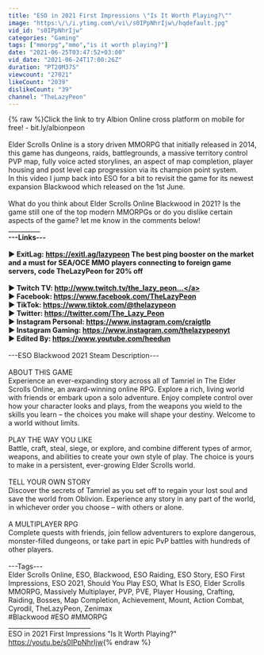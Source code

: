 ```yaml
---
title: "ESO in 2021 First Impressions \"Is It Worth Playing?\""
image: "https:\/\/i.ytimg.com\/vi\/s0IPpNhrIjw\/hqdefault.jpg"
vid_id: "s0IPpNhrIjw"
categories: "Gaming"
tags: ["mmorpg","mmo","is it worth playing?"]
date: "2021-06-25T03:47:52+03:00"
vid_date: "2021-06-24T17:00:26Z"
duration: "PT20M37S"
viewcount: "27021"
likeCount: "2039"
dislikeCount: "39"
channel: "TheLazyPeon"
---
```

{% raw %}Click the link to try Albion Online cross platform on mobile for free! - bit.ly/albionpeon<br /><br />Elder Scrolls Online is a story driven MMORPG that initially released in 2014, this game has dungeons, raids, battlegrounds, a massive territory control PVP map, fully voice acted storylines, an aspect of map completion, player housing and post level cap progression via its champion point system.<br />In this video I jump back into ESO for a bit to revisit the game for its newest expansion Blackwood which released on the 1st June.<br /><br />What do you think about Elder Scrolls Online Blackwood in 2021? Is the game still one of the top modern MMORPGs or do you dislike certain aspects of the game? let me know in the comments below!<br />__________________________________<br />---Links---<br /><br />► ExitLag: <a rel="nofollow" target="blank" href="https://exitl.ag/lazypeon​​​​​​​​">https://exitl.ag/lazypeon​​​​​​​​</a> The best ping booster on the market and a must for SEA/OCE MMO players connecting to foreign game servers, code TheLazyPeon for 20% off<br /><br />► Twitch TV: <a rel="nofollow" target="blank" href="http://www.twitch.tv/the_lazy_peon​​​...">http://www.twitch.tv/the_lazy_peon​​​...</a><br />► Facebook: <a rel="nofollow" target="blank" href="https://www.facebook.com/TheLazyPeon​">https://www.facebook.com/TheLazyPeon​</a><br />► TikTok: <a rel="nofollow" target="blank" href="https://www.tiktok.com/@thelazypeon​">https://www.tiktok.com/@thelazypeon​</a><br />► Twitter: <a rel="nofollow" target="blank" href="https://twitter.com/The_Lazy_Peon​">https://twitter.com/The_Lazy_Peon​</a><br />► Instagram Personal: <a rel="nofollow" target="blank" href="https://www.instagram.com/craigtlp​">https://www.instagram.com/craigtlp​</a><br />► Instagram Gaming: <a rel="nofollow" target="blank" href="https://www.instagram.com/thelazypeonyt​">https://www.instagram.com/thelazypeonyt​</a><br />► Edited By: <a rel="nofollow" target="blank" href="https://www.youtube.com/heedun​​​​​​">https://www.youtube.com/heedun​​​​​​</a><br />________________________<br />---ESO Blackwood 2021 Steam Description---<br /><br />ABOUT THIS GAME<br />Experience an ever-expanding story across all of Tamriel in The Elder Scrolls Online, an award-winning online RPG. Explore a rich, living world with friends or embark upon a solo adventure. Enjoy complete control over how your character looks and plays, from the weapons you wield to the skills you learn – the choices you make will shape your destiny. Welcome to a world without limits.<br /><br />PLAY THE WAY YOU LIKE<br />Battle, craft, steal, siege, or explore, and combine different types of armor, weapons, and abilities to create your own style of play. The choice is yours to make in a persistent, ever-growing Elder Scrolls world.<br /><br />TELL YOUR OWN STORY<br />Discover the secrets of Tamriel as you set off to regain your lost soul and save the world from Oblivion. Experience any story in any part of the world, in whichever order you choose – with others or alone.<br /><br />A MULTIPLAYER RPG<br />Complete quests with friends, join fellow adventurers to explore dangerous, monster-filled dungeons, or take part in epic PvP battles with hundreds of other players.<br /><br />---Tags---<br />Elder Scrolls Online, ESO, Blackwood, ESO Raiding, ESO Story, ESO First Impressions, ESO 2021, Should You Play ESO, What Is ESO, Elder Scrolls MMORPG, Massively Multiplayer, PVP, PVE, Player Housing, Crafting, Raiding, Bosses, Map Completion, Achievement, Mount, Action Combat, Cyrodil, TheLazyPeon, Zenimax <br />#Blackwood #ESO #MMORPG<br />__________________________<br />ESO in 2021 First Impressions &quot;Is It Worth Playing?&quot;<br /><a rel="nofollow" target="blank" href="https://youtu.be/s0IPpNhrIjw">https://youtu.be/s0IPpNhrIjw</a>{% endraw %}
